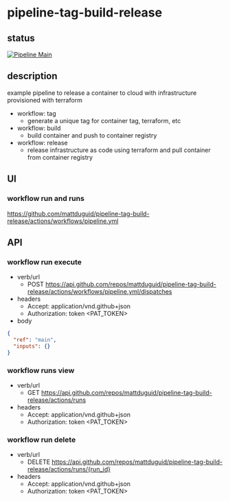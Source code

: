# pipeline-tag-build-release

## status

[![Pipeline Main](https://github.com/mattduguid/pipeline-tag-build-release/actions/workflows/pipeline.yml/badge.svg)](https://github.com/mattduguid/pipeline-tag-build-release/actions/workflows/pipeline.yml)

## description

example pipeline to release a container to cloud with infrastructure provisioned with terraform

- workflow: tag
  - generate a unique tag for container tag, terraform, etc
- workflow: build
  - build container and push to container registry
- workflow: release
  - release infrastructure as code using terraform and pull container from container registry

## UI

### workflow run and runs

https://github.com/mattduguid/pipeline-tag-build-release/actions/workflows/pipeline.yml

## API

### workflow run execute
- verb/url
  - POST https://api.github.com/repos/mattduguid/pipeline-tag-build-release/actions/workflows/pipeline.yml/dispatches
- headers
  - Accept: application/vnd.github+json
  - Authorization: token <PAT_TOKEN>
- body
```json
{
  "ref": "main",
  "inputs": {}
}
```

### workflow runs view

- verb/url
  - GET https://api.github.com/repos/mattduguid/pipeline-tag-build-release/actions/runs
- headers
  - Accept: application/vnd.github+json
  - Authorization: token <PAT_TOKEN>

### workflow run delete

- verb/url
  - DELETE https://api.github.com/repos/mattduguid/pipeline-tag-build-release/actions/runs/{run_id}
- headers
  - Accept: application/vnd.github+json
  - Authorization: token <PAT_TOKEN>

